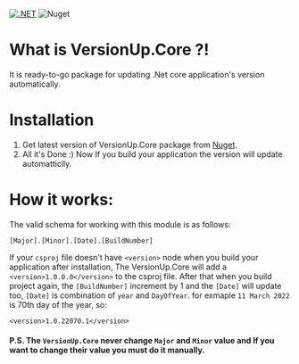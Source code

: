 [![.NET](https://github.com/HamedMoghadasi/VersionUp.Core/actions/workflows/dotnet.yml/badge.svg)](https://github.com/HamedMoghadasi/VersionUp.Core/actions/workflows/dotnet.yml)
![Nuget](https://img.shields.io/nuget/v/VersionUp.Core?logo=Nuget&logoColor=Nuget)
# What is VersionUp.Core ?!
It is ready-to-go package for updating .Net core application's version automatically.

# Installation
 1. Get latest version of VersionUp.Core package from [Nuget](https://www.nuget.org/packages/VersionUp.Core/). 
 2. All it's Done :) Now If you build your application the version will update automatticlly.


# How it works:
The valid schema for working with this module is as follows:
```
[Major].[Minor].[Date].[BuildNumber]
```
If your `csproj` file doesn't have `<version>` node when you build your application after installation, The VersionUp.Core will add a `<version>1.0.0.0</version>` to the csproj file.
After that when you build project again, the `[BuildNumber]` increment by 1 and the `[Date]` will update too, `[Date]` is combination of `year` and `DayOfYear`.
for exmaple `11 March 2022` is 70th day of the year, so:
```
<version>1.0.22070.1</version>
```


#### P.S. The `VersionUp.Core` never change `Major` and `Minor` value and If you want to change their value you must do it manually.

